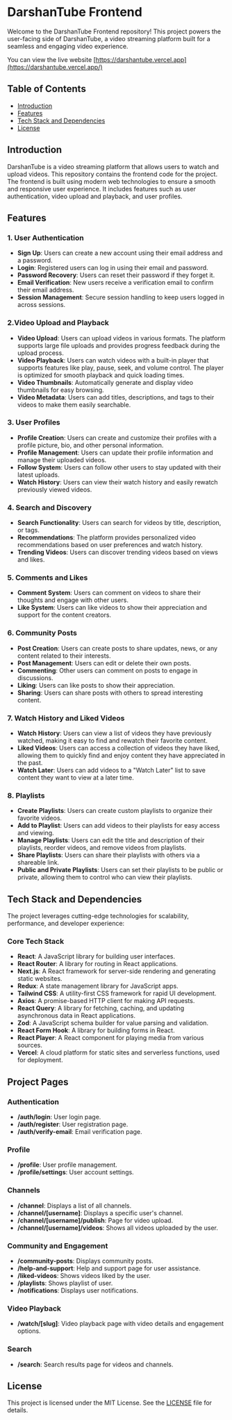 # DarshanTube Frontend

Welcome to the DarshanTube Frontend repository! This project powers the user-facing side of DarshanTube, a video streaming platform built for a seamless and engaging video experience.

You can view the live website [https://darshantube.vercel.app](https://darshantube.vercel.app/)

## Table of Contents

- [Introduction](#introduction)
- [Features](#features)
- [Tech Stack and Dependencies](#tech-stack-and-dependencies)
- [License](#license)

## Introduction

DarshanTube is a video streaming platform that allows users to watch and upload videos. This repository contains the frontend code for the project. The frontend is built using modern web technologies to ensure a smooth and responsive user experience. It includes features such as user authentication, video upload and playback, and user profiles.

## Features

### 1. User Authentication

- **Sign Up**: Users can create a new account using their email address and a password.
- **Login**: Registered users can log in using their email and password.
- **Password Recovery**: Users can reset their password if they forget it.
- **Email Verification**: New users receive a verification email to confirm their email address.
- **Session Management**: Secure session handling to keep users logged in across sessions.

### 2.Video Upload and Playback

- **Video Upload**: Users can upload videos in various formats. The platform supports large file uploads and provides progress feedback during the upload process.
- **Video Playback**: Users can watch videos with a built-in player that supports features like play, pause, seek, and volume control. The player is optimized for smooth playback and quick loading times.
- **Video Thumbnails**: Automatically generate and display video thumbnails for easy browsing.
- **Video Metadata**: Users can add titles, descriptions, and tags to their videos to make them easily searchable.

### 3. User Profiles

- **Profile Creation**: Users can create and customize their profiles with a profile picture, bio, and other personal information.
- **Profile Management**: Users can update their profile information and manage their uploaded videos.
- **Follow System**: Users can follow other users to stay updated with their latest uploads.
- **Watch History**: Users can view their watch history and easily rewatch previously viewed videos.

### 4. Search and Discovery

- **Search Functionality**: Users can search for videos by title, description, or tags.
- **Recommendations**: The platform provides personalized video recommendations based on user preferences and watch history.
- **Trending Videos**: Users can discover trending videos based on views and likes.

### 5. Comments and Likes

- **Comment System**: Users can comment on videos to share their thoughts and engage with other users.
- **Like System**: Users can like videos to show their appreciation and support for the content creators.

### 6. Community Posts

- **Post Creation**: Users can create posts to share updates, news, or any content related to their interests.
- **Post Management**: Users can edit or delete their own posts.
- **Commenting**: Other users can comment on posts to engage in discussions.
- **Liking**: Users can like posts to show their appreciation.
- **Sharing**: Users can share posts with others to spread interesting content.

### 7. Watch History and Liked Videos

- **Watch History**: Users can view a list of videos they have previously watched, making it easy to find and rewatch their favorite content.
- **Liked Videos**: Users can access a collection of videos they have liked, allowing them to quickly find and enjoy content they have appreciated in the past.
- **Watch Later**: Users can add videos to a "Watch Later" list to save content they want to view at a later time.

### 8. Playlists

- **Create Playlists**: Users can create custom playlists to organize their favorite videos.
- **Add to Playlist**: Users can add videos to their playlists for easy access and viewing.
- **Manage Playlists**: Users can edit the title and description of their playlists, reorder videos, and remove videos from playlists.
- **Share Playlists**: Users can share their playlists with others via a shareable link.
- **Public and Private Playlists**: Users can set their playlists to be public or private, allowing them to control who can view their playlists.

## Tech Stack and Dependencies

The project leverages cutting-edge technologies for scalability, performance, and developer experience:

### Core Tech Stack

- **React**: A JavaScript library for building user interfaces.
- **React Router**: A library for routing in React applications.
- **Next.js**: A React framework for server-side rendering and generating static websites.
- **Redux**: A state management library for JavaScript apps.
- **Tailwind CSS**: A utility-first CSS framework for rapid UI development.
- **Axios**: A promise-based HTTP client for making API requests.
- **React Query**: A library for fetching, caching, and updating asynchronous data in React applications.
- **Zod**: A JavaScript schema builder for value parsing and validation.
- **React Form Hook**: A library for building forms in React.
- **React Player**: A React component for playing media from various sources.
- **Vercel**: A cloud platform for static sites and serverless functions, used for deployment.

## Project Pages

### Authentication

- **/auth/login**: User login page.
- **/auth/register**: User registration page.
- **/auth/verify-email**: Email verification page.

### Profile

- **/profile**: User profile management.
- **/profile/settings**: User account settings.

### Channels

- **/channel**: Displays a list of all channels.
- **/channel/[username]**: Displays a specific user's channel.
- **/channel/[username]/publish**: Page for video upload.
- **/channel/[username]/videos**: Shows all videos uploaded by the user.

### Community and Engagement

- **/community-posts**: Displays community posts.
- **/help-and-support**: Help and support page for user assistance.
- **/liked-videos**: Shows videos liked by the user.
- **/playlists**: Shows playlist of user.
- **/notifications**: Displays user notifications.

### Video Playback

- **/watch/[slug]**: Video playback page with video details and engagement options.

### Search

- **/search**: Search results page for videos and channels.

## License

This project is licensed under the MIT License. See the [LICENSE](LICENSE.md) file for details.
